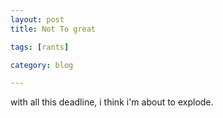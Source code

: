 ```yaml
---
layout: post
title: Not To great

tags: [rants]

category: blog

---
```


with all this deadline, i think i'm about to explode.
